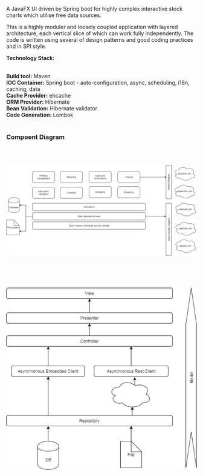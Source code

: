 <p>A JavaFX UI driven by Spring boot for highly complex interactive stock charts which utilise free data sources.</p>
<p>This is a highly moduler and loosely coupled application with layered architecture, each vertical slice of which can work fully independently. The code is written using several of design patterns and good coding practices and in SPI style.</p>

<b>Technology Stack:</b><br><br>

<b>Build tool:</b> Maven<br>
<b>IOC Container:</b> Spring boot - auto-configuration, async, scheduling, i18n, caching, data<br>
<b>Cache Provider:</b> ehcache<br>
<b>ORM Provider:</b> Hibernate<br>
<b>Bean Validation:</b> Hibernate validator<br>
<b>Code Generation:</b> Lombok<br><br>

<h3>Compoent Diagram</h3><br><br>

![Component Diagram](https://github.com/paragparalikar/stox/blob/master/stox-component-diaram.jpg)

<br><br><br><br>
![Layered architecture](https://github.com/paragparalikar/stox/blob/master/layered-architecture.png)
